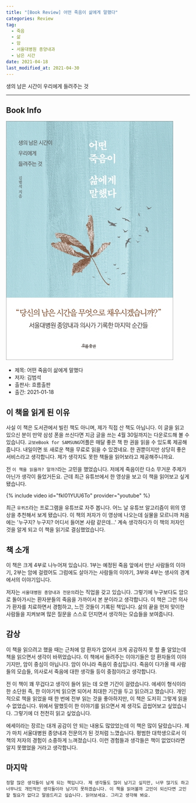 ```yaml
---  
title: "[Book Review] 어떤 죽음이 삶에게 말했다"  
categories: Review  
tag:
  - 죽음
  - 삶
  - 암
  - 서울대병원 종양내과
  - 남은 시간
date: 2021-04-18
last_modified_at: 2021-04-30
---  
```


생의 남은 시간이 우리에게 들려주는 것

---

## Book Info

[![책](/assets/images/review/A-certain-death-told-life.jpg)](http://www.kyobobook.co.kr/product/detailViewKor.laf?ejkGb=KOR&mallGb=KOR&barcode=9788965964230&orderClick=LEA&Kc=)

- 제목: 어떤 죽음이 삶에게 말했다
- 저자: 김범석
- 출판사: 흐름출판
- 출간: 2021-01-18

## 이 책을 읽게 된 이유

사실 이 책은 도서관에서 빌린 책도 아니며, 제가 직접 산 책도 아닙니다. 이 글을 읽고 있으신 분이 만약 삼성 폰을 쓰신다면 지금 글을 쓰는 4월 30일까지는 다운로드해 볼 수 있습니다. `교보eBook for SAMSUNG`어플은 매달 좋은 책 한 권을 읽을 수 있도록 제공해줍니다. 내일이면 또 새로운 책을 무료로 읽을 수 있겠네요. 한 권뿐이지만 상당히 좋은 서비스라고 생각합니다. 제가 생각지도 못한 책들을 읽어보라고 제공해주니까요.

전 `이 책을 읽을까? 말까?`라는 고민을 했었습니다. 저에게 죽음이란 다소 무거운 주제가 아닌가 생각이 들었거든요. 근데 최근 유튜브에서 한 영상을 보고 이 책을 읽어보고 싶게 됐습니다.

{% include video id="fkI01YUU6To" provider="youtube" %}

최근 `유퀴즈`라는 프로그램을 유튜브로 자주 봅니다. 어느 날 유튜브 알고리즘이 위의 영상을 추천해서 보게 됐습니다. 이 책의 저자가 이 영상에 나오는데 실물을 모르니까 처음에는 '누구지? 누구지? 어디서 들어본 사람 같은데...' 계속 생각하다가 이 책의 저자인 것을 알게 되고 이 책을 읽기로 결심했었습니다.

## 책 소개

이 책은 크게 4부로 나누어져 있습니다. 1부는 예정된 죽음 앞에서 만난 사람들의 이야기, 2부는 암에 걸렸어도 그럼에도 살아가는 사람들의 이야기, 3부와 4부는 생사의 경계에서의 이야기입니다.

저자는 `서울대병원 종양내과 전문의`라는 직업을 갖고 있습니다. 그렇기에 누구보다도 암으로 돌아가시는 환자분들의 죽음을 가까이서 본 분이라고 생각합니다. 이 책은 그런 의사가 환자를 치료하면서 경험하고, 느낀 것들이 기록된 책입니다. 삶의 끝을 먼저 맞이한 사람들을 지켜보며 많은 질문을 스스로 던지면서 생각하는 모습들을 보여줍니다.

## 감상

이 책을 읽으려고 했을 때는 근처에 암 환자가 없어서 크게 공감하지 못 할 줄 알았는데 책을 읽으면서 생각이 바뀌었습니다. 이 책에서 들려주는 이야기들은 암 환자들의 이야기지만, 암이 중심이 아닙니다. 암이 아니라 죽음이 중심입니다. 죽음이 다가올 때 사람들의 모습들, 의사로서 죽음에 대한 생각들 등이 중점이라고 생각합니다.

전 이 책이 꽤 무겁다고 생각이 들어 읽는 데 오랜 기간이 걸렸습니다. 에세이 형식이라 한 소단원 즉, 한 이야기씩 읽으면 되어서 최대한 기간을 두고 읽으려고 했습니다. 개인적으로 책을 읽었을 때 한 번에 전부 읽는 것을 좋아하지만, 이 책은 도저히 그렇게 읽을 수 없었습니다. 위에서 말했듯이 한 이야기를 읽으면서 제 생각도 곱씹어보고 싶었습니다. 그렇기에 더 천천히 읽고 싶었습니다.

에세이라는 장르는 대개 공감이 안 되는 내용도 많았었는데 이 책은 많이 달랐습니다. 제가 마치 서울대병원 종양내과 전문의가 된 것처럼 느꼈습니다. 평범한 대학생으로서 이 책의 저자의 경험이 소중하게 느껴졌습니다. 이런 경험들과 생각들은 책이 없었더라면 알지 못했었을 거라고 생각합니다. 

## 마지막 

`정말 많은 생각들이 남게 되는 책입니다. 제 생각들도 많이 남기고 싶지만, 너무 많기도 하고 너무나도 개인적인 생각들이라 남기지 못하겠습니다. 이 책을 읽어볼까 고민이 되신다면 고민할 필요가 없다고 말씀드리고 싶습니다. 읽어보세요. 그리고 생각해 봐요.`